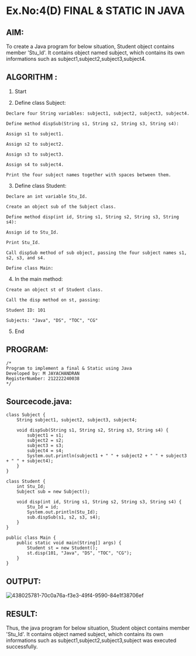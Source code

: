 # Ex.No:4(D) FINAL & STATIC IN JAVA

## AIM:
To create a Java program for below situation, Student object contains member 'Stu_Id'. It contains object named subject, which contains its own informations such as subject1,subject2,subject3,subject4.
 
## ALGORITHM :
 1.  Start

  2.  Define class Subject:

    Declare four String variables: subject1, subject2, subject3, subject4.

    Define method dispSub(String s1, String s2, String s3, String s4):

    Assign s1 to subject1.

    Assign s2 to subject2.

    Assign s3 to subject3.

    Assign s4 to subject4.

    Print the four subject names together with spaces between them.

   3. Define class Student:

    Declare an int variable Stu_Id.

    Create an object sub of the Subject class.

    Define method disp(int id, String s1, String s2, String s3, String s4):

    Assign id to Stu_Id.

    Print Stu_Id.

    Call dispSub method of sub object, passing the four subject names s1, s2, s3, and s4.

    Define class Main:

  4.  In the main method:

    Create an object st of Student class.

    Call the disp method on st, passing:

    Student ID: 101

    Subjects: "Java", "DS", "TOC", "CG"

   5. End


## PROGRAM:
 ```
/*
Program to implement a final & Static using Java
Developed by: M JAYACHANDRAN
RegisterNumber: 212222240038
*/
```

## Sourcecode.java:
```
class Subject {
    String subject1, subject2, subject3, subject4;

    void dispSub(String s1, String s2, String s3, String s4) {
        subject1 = s1;
        subject2 = s2;
        subject3 = s3;
        subject4 = s4;
        System.out.println(subject1 + " " + subject2 + " " + subject3 + " " + subject4);
    }
}

class Student {
    int Stu_Id;
    Subject sub = new Subject();

    void disp(int id, String s1, String s2, String s3, String s4) {
        Stu_Id = id;
        System.out.println(Stu_Id);
        sub.dispSub(s1, s2, s3, s4);
    }
}

public class Main {
    public static void main(String[] args) {
        Student st = new Student();
        st.disp(101, "Java", "DS", "TOC", "CG");
    }
}
```


## OUTPUT:

![438025781-70c0a76a-f3e3-49f4-9590-84e1f38706ef](https://github.com/user-attachments/assets/1cfcbdfa-9efa-455f-b0a1-7e3891f67dcc)


## RESULT:
Thus, the java program for below situation, Student object contains member 'Stu_Id'. It contains object named subject, which contains its own informations such as subject1,subject2,subject3,subject was executed successfully.
